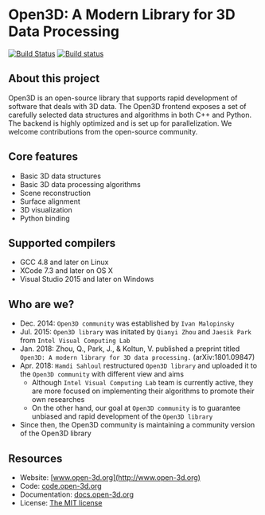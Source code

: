 # Open3D: A Modern Library for 3D Data Processing

[![Build Status](https://travis-ci.org/Sahloul/Open3D.svg?branch=master)](https://travis-ci.org/Sahloul/Open3D)
[![Build status](https://ci.appveyor.com/api/projects/status/4cf22otffmfyuif2?svg=true)](https://ci.appveyor.com/project/Sahloul/open3d)

## About this project

Open3D is an open-source library that supports rapid development of software that deals with 3D data. The Open3D frontend exposes a set of carefully selected data structures and algorithms in both C++ and Python. The backend is highly optimized and is set up for parallelization. We welcome contributions from the open-source community.

## Core features

* Basic 3D data structures
* Basic 3D data processing algorithms
* Scene reconstruction
* Surface alignment
* 3D visualization
* Python binding

## Supported compilers

* GCC 4.8 and later on Linux
* XCode 7.3 and later on OS X
* Visual Studio 2015 and later on Windows

## Who are we?
- Dec. 2014: `Open3D community` was established by `Ivan Malopinsky`
- Jul. 2015: `Open3D library` was initated by `Qianyi Zhou` and `Jaesik Park` from `Intel Visual Computing Lab`
- Jan. 2018: Zhou, Q., Park, J., & Koltun, V. published a preprint titled `Open3D: A modern library for 3D data processing.` (arXiv:1801.09847)
- Apr. 2018: `Hamdi Sahloul` restructured `Open3D library` and uploaded it to the `Open3D community` with different view and aims
  - Although `Intel Visual Computing Lab` team is currently active, they are more focused on implementing their algorithms to promote their own researches
  - On the other hand, our goal at `Open3D community` is to guarantee unbiased and rapid development of the `Open3D library`
- Since then, the Open3D community is maintaining a community version of the Open3D library

## Resources

* Website: [www.open-3d.org](http://www.open-3d.org)
* Code: [code.open-3d.org](http://code.open-3d.org)
* Documentation: [docs.open-3d.org](http://docs.open-3d.org)
* License: [The MIT license](https://opensource.org/licenses/MIT)
